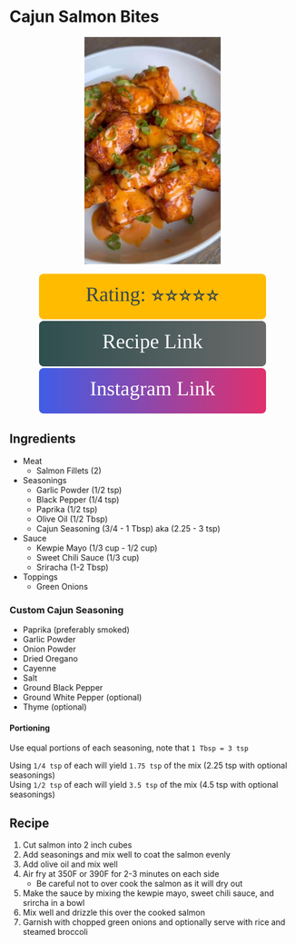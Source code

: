 # Cajun Salmon Bites
<p align="center">
  <img src="images/cajun-salmon-bites.jpg" width="240" height="400">
</p>

<div align="center">
  <img src="../graphics/svg/stars-5.svg" alt="Rating">
</div>

<div align="center">
  <a href="https://my.whisk.com/recipes/107a9f33ef648c04f3984724ed33f46bdf7">
    <img src="../graphics/svg/link-button-recipe.svg" alt="Recipe Link">
  </a>
</div>

<div align="center">
  <a href="https://www.instagram.com/reel/CjJTWWaNsax/?igshid=NjQxMzA2Mjk%3D">
    <img src="../graphics/svg/link-button-instagram.svg" alt="Instagram Link">
  </a>
</div>

## Ingredients
- Meat
    - Salmon Fillets (2)
- Seasonings
    - Garlic Powder (1/2 tsp)
    - Black Pepper (1/4 tsp)
    - Paprika (1/2 tsp)
    - Olive Oil (1/2 Tbsp)
    - Cajun Seasoning (3/4 - 1 Tbsp) aka (2.25 - 3 tsp)
- Sauce
    - Kewpie Mayo (1/3 cup - 1/2 cup)
    - Sweet Chili Sauce (1/3 cup)
    - Sriracha (1-2 Tbsp)
- Toppings
    - Green Onions

### Custom Cajun Seasoning
- Paprika (preferably smoked)
- Garlic Powder
- Onion Powder
- Dried Oregano
- Cayenne
- Salt
- Ground Black Pepper
- Ground White Pepper (optional)
- Thyme (optional)

#### Portioning
Use equal portions of each seasoning, note that `1 Tbsp = 3 tsp`  
  
Using `1/4 tsp` of each will yield `1.75 tsp` of the mix (2.25 tsp with optional seasonings)  
Using `1/2 tsp` of each will yield `3.5 tsp` of the mix (4.5 tsp with optional seasonings)


## Recipe
1. Cut salmon into 2 inch cubes
2. Add seasonings and mix well to coat the salmon evenly
3. Add olive oil and mix well
4. Air fry at 350F or 390F for 2-3 minutes on each side
    - Be careful not to over cook the salmon as it will dry out
5. Make the sauce by mixing the kewpie mayo, sweet chili sauce, and srircha in a bowl
6. Mix well and drizzle this over the cooked salmon
7. Garnish with chopped green onions and optionally serve with rice and steamed broccoli
